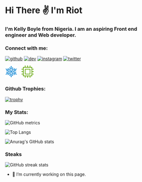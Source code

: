 
# Hi There ✌ I'm Riot

### I'm Kelly Boyle from Nigeria.  I am an aspiring Front end engineer and Web developer. 


### Connect with me:

[<img src='https://cdn.jsdelivr.net/npm/simple-icons@3.0.1/icons/github.svg' alt='github' height='40'>](https://github.com/lostriot)  [<img src='https://cdn.jsdelivr.net/npm/simple-icons@3.0.1/icons/dev-dot-to.svg' alt='dev' height='40'>](https://dev.to/lostriot)  [<img src='https://cdn.jsdelivr.net/npm/simple-icons@3.0.1/icons/instagram.svg' alt='instagram' height='40'>](https://www.instagram.com/riot.ffx/)  [<img src='https://cdn.jsdelivr.net/npm/simple-icons@3.0.1/icons/twitter.svg' alt='twitter' height='40'>](https://twitter.com/damnitsriot)  

<a href='https://archiveprogram.github.com/'><img src='https://raw.githubusercontent.com/acervenky/animated-github-badges/master/assets/acbadge.gif' width='40' height='40'></a> <a href='https://docs.github.com/en/developers'><img src='https://raw.githubusercontent.com/acervenky/animated-github-badges/master/assets/devbadge.gif' width='40' height='40'></a> 

### Github Trophies:
[![trophy](https://github-profile-trophy.vercel.app/?username=lostriot)](https://github.com/ryo-ma/github-profile-trophy)

### My Stats:

![GitHub metrics](https://metrics.lecoq.io/lostriot) 

![Top Langs](https://github-readme-stats.vercel.app/api/top-langs/?username=lostriot&langs_count=8)

![Anurag's GitHub stats](https://github-readme-stats.vercel.app/api?username=lostriot&show_icons=true)

### Steaks
![GitHub streak stats](https://streak-stats.demolab.com/?user=lostriot)  

- 🔭 I’m currently working on this page.
<!---
lostriot/lostriot is a ✨ special ✨ repository because its `README.md` (this file) appears on your GitHub profile.
You can click the Preview link to take a look at your changes.
--->
